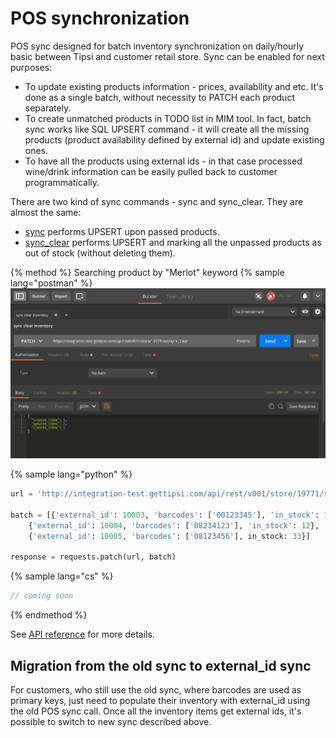 # POS synchronization

POS sync designed for batch inventory synchronization on daily/hourly basic between Tipsi and customer retail store.
Sync can be enabled for next purposes:
* To update existing products information - prices, availability and etc. It's done as a single batch, without necessity to PATCH each product separately.
* To create unmatched products in TODO list in MIM tool. In fact, batch sync works like SQL UPSERT command - it will create all the missing products (product availability defined by external id) and update existing ones.
* To have all the products using external ids - in that case processed wine/drink information can be easily pulled back to customer programmatically.

There are two kind of sync commands - sync and sync_clear. They are almost the same:
* [sync](/endpoints.md#sync-inventory) performs UPSERT upon passed products.
* [sync_clear](/endpoints.md#sync-inventory-with-clearing) performs UPSERT and marking all the unpassed products as out of stock (without deleting them).

{% method %}
Searching product by "Merlot" keyword
{% sample lang="postman" %}
![](/assets/sync-clear-products.png)

{% sample lang="python" %}
```python
url = 'http://integration-test.gettipsi.com/api/rest/v001/store/19771/sync'

batch = [{'external_id': 10003, 'barcodes': ['00123345'], 'in_stock': 12}, 
    {'external_id': 10004, 'barcodes': ['08234123'], 'in_stock': 12},
    {'external_id': 10005, 'barcodes': ['08123456'], in_stock: 33}]

response = requests.patch(url, batch)
```

{% sample lang="cs" %}
```cs
// coming soon
```

{% endmethod %}

See [API reference](/endpoints.md#sync-inventory) for more details.

## Migration from the old sync to external_id sync

For customers, who still use the old sync, where barcodes are used as primary keys, just need to populate their inventory with external_id using the old POS sync call. Once all the inventory items get external ids, it's possible to switch to new sync described above.